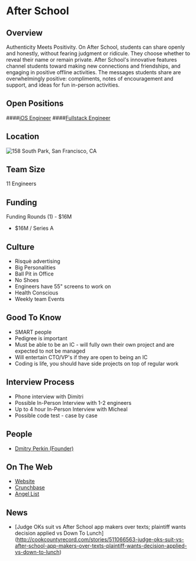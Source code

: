 # After School
## Overview
Authenticity Meets Positivity. On After School, students can share openly and honestly, without fearing judgment or ridicule. They choose whether to reveal their name or remain private.
After School's innovative features channel students toward making new connections and friendships, and engaging in positive offline activities.
The messages students share are overwhelmingly positive: compliments, notes of encouragement and support, and ideas for fun in-person activities.

## Open Positions
####[iOS Engineer](ios-engineer.md)
####[Fullstack Engineer](fullstack-engineer.md)

## Location
![158 South Park, San Francisco, CA](https://maps.googleapis.com/maps/api/staticmap?center=158+South+Park,+San+Francisco,+CA&zoom=13&scale=false&size=600x300&maptype=roadmap&format=png&visual_refresh=true)  

## Team Size
11 Engineers

## Funding
Funding Rounds (1) - $16M
+	$16M / Series A

## Culture
+ Risquè advertising  
+ Big Personalities
+ Ball Pit in Office
+ No Shoes
+ Engineers have 55" screens to work on
+ Health Conscious
+ Weekly team Events

## Good To Know
+ SMART people
+ Pedigree is important
+ Must be able to be an IC - will fully own their own project and are expected to not be managed  
+ Will entertain CTO/VP's if they are open to being an IC
+ Coding is life, you should have side projects on top of regular work

## Interview Process
+ Phone interview with Dimitri
+ Possible In-Person Interview with 1-2 engineers
+ Up to 4 hour In-Person Interview with Micheal
+ Possible code test - case by case

## People
+ [Dmitry Perkin (Founder)](https://www.linkedin.com/in/dmitryperkin)

## On The Web
+ [Website](https://afterschoolapp.com/)
+ [Crunchbase](https://www.crunchbase.com/organization/after-school#/entity)
+ [Angel List](https://angel.co/afterschool)

## News
+ [Judge OKs suit vs After School app makers over texts; plaintiff wants decision applied vs Down To Lunch] (http://cookcountyrecord.com/stories/511066563-judge-oks-suit-vs-after-school-app-makers-over-texts-plaintiff-wants-decision-applied-vs-down-to-lunch)
